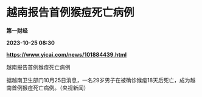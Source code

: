 # 越南报告首例猴痘死亡病例
**第一财经**

**2023-10-25 08:30**

**https://www.yicai.com/news/101884439.html**

越南报告首例猴痘死亡病例

据越南卫生部门10月25日消息，一名29岁男子在被确诊猴痘18天后死亡，成为越南首例猴痘死亡病例。（央视新闻）
